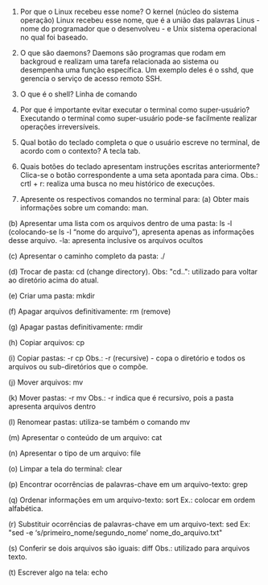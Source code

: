 1. Por que o Linux recebeu esse nome?
O kernel (núcleo do sistema operação) Linux recebeu esse nome, que é a união das palavras Linus - nome do programador que o desenvolveu - e Unix sistema operacional no qual foi baseado.

2. O que são daemons?
Daemons são programas que rodam em backgroud e realizam uma tarefa relacionada ao sistema ou desempenha uma função específica. Um exemplo deles é o sshd, que gerencia o serviço de acesso remoto SSH.

3. O que é o shell?
Linha de comando

4. Por que é importante evitar executar o terminal como super-usuário?
Executando o terminal como super-usuário pode-se facilmente realizar operações irreversíveis.

5. Qual botão do teclado completa o que o usuário escreve no terminal, de acordo com o contexto?
A tecla tab.

6. Quais botões do teclado apresentam instruções escritas anteriormente?
Clica-se o botão correspondente a uma seta apontada para cima. 
Obs.: crtl + r: realiza uma busca no meu histórico de execuções.

7. Apresente os respectivos comandos no terminal para:
  (a) Obter mais informações sobre um comando: man.

  (b) Apresentar uma lista com os arquivos dentro de uma pasta: ls -l (colocando-se ls -l “nome do arquivo”), apresenta apenas as informações desse arquivo. -la: apresenta inclusive os arquivos ocultos 

  (c) Apresentar o caminho completo da pasta: ./

  (d) Trocar de pasta: cd (change directory). 
Obs: "cd..": utilizado para voltar ao diretório acima do atual.

  (e) Criar uma pasta: mkdir

  (f) Apagar arquivos definitivamente: rm (remove)

  (g) Apagar pastas definitivamente: rmdir

  (h) Copiar arquivos: cp

  (i) Copiar pastas: -r cp
Obs.: -r (recursive) - copa o diretório e todos os arquivos ou sub-diretórios que o compõe.

  (j) Mover arquivos: mv

  (k) Mover pastas: -r mv 
Obs.: -r indica que é recursivo, pois a pasta apresenta arquivos dentro

  (l) Renomear pastas: utiliza-se também o comando mv

  (m) Apresentar o conteúdo de um arquivo: cat

  (n) Apresentar o tipo de um arquivo: file

  (o) Limpar a tela do terminal: clear

  (p) Encontrar ocorrências de palavras-chave em um arquivo-texto: grep

  (q) Ordenar informações em um arquivo-texto: sort
Ex.: colocar em ordem alfabética.

  (r) Substituir ocorrências de palavras-chave em um arquivo-text: sed
Ex: "sed -e ‘s/primeiro_nome/segundo_nome’ nome_do_arquivo.txt"

  (s) Conferir se dois arquivos são iguais: diff
Obs.: utilizado para arquivos texto.

  (t) Escrever algo na tela: echo
